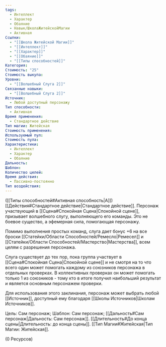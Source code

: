```yaml
---
tags:
  - Интеллект
  - Характер
  - Обаяние
  - Навык/ШколаЖитейскойМагии
  - Активная
Ссылки:
  - "[[Школа Житейской Магии]]"
  - "[[Интеллект]]"
  - "[[Характер]]"
  - "[[Обаяние]]"
  - "[[Типы способностей]]"
Категория: 
Стоимость: "25"
Стоимость выкупа: 
Уровни:
  - "[[Волшебный Слуга 2]]"
Связанные навыки:
  - "[[Волшебный Слуга 2]]"
Источник:
  - Любой доступный персонажу
Тип способности:
  - Активная
Время применения:
  - Стандартное действие
Тип магии: Житейская
Стоимость применения: 
Используемый пул: 
Стоимость пула: 
Характеристики:
  - Интеллект
  - Характер
  - Обаяние
Дальность: 
Шаблон: 
Количество целей: 
Время действия:
  - Пассивно-постоянно
Тип воздействия:
---
```

([[Типы способностей#Активная способность|А]]) [[Действия#Стандартное действие|Стандартное действие]]. Персонаж участвующий в [[Сцена#Спокойная Сцена|Спокойной сцене]], призывает волшебного слугу, выполняющего его команды. Это не боевое существо, а эфемерная сила, помогающая персонажу. 

Помимо выполнения простых команд, слуга дает бонус +6 на все броски [[Статейки/Области Способностей/Ремесло|Ремесел]] и [[Статейки/Области Способностей/Мастерство|Мастерства]], всем целям с разрешения персонажа. 

Слуга существует до тех пор, пока группа участвует в [[Сцена#Спокойная Сцена|Спокойной сцене]] и не смотря на то что всего один может помогать каждому из союзников персонажа в отдельных проверках. В коллективных проверках он может помогать только 1 из союзников - тому кто в итоге получил наибольший результат и является основным персонажем проверки. 

Для использования этого заклинания, персонаж может выбрать любой [[Источник]], доступный ему благодаря [[Школы Источников|Школам Источников]].

Цель: Сам персонаж; Шаблон: Сам персонаж; [[Дальность#Сам персонаж|Дальность: Сам персонаж]].  [[Длительность#До конца сцены|Длительность: до конца сцены]]. [[Тип Магии#Житейская|Тип Магии: Житейская]].

(0 Ресурсов)